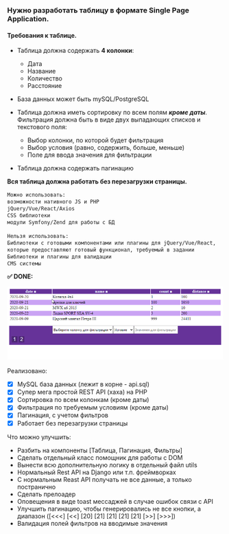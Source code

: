 ### Нужно разработать таблицу в формате Single Page Application.

#### **Требования к таблице.**


* Таблица должна содержать **4 колонки**: 
  - Дата
  - Название
  - Количество
  - Расстояние


* База данных может быть mySQL/PostgreSQL
* Таблица должна иметь сортировку по всем полям _**кроме даты**_. 
Фильтрация должна быть в виде двух выпадающих списков и текстового поля:
    - Выбор колонки, по которой будет фильтрация
    - Выбор условия (равно, содержить, больше, меньше)
    - Поле для ввода значения для фильтрации
* Таблица должна содержать пагинацию


**Вся таблица должна работать без перезагрузки страницы.**

    Можно использовать:
    возможности нативного JS и PHP
    jQuery/Vue/React/Axios
    CSS библиотеки
    модули Symfony/Zend для работы с БД
    
    Нельзя использовать:
    Библиотеки с готовыми компонентами или плагины для jQuery/Vue/React, 
    которые предоставляют готовый функционал, требуемый в задании
    Библиотеки и плагины для валидации
    CMS системы



**✅ DONE:** 

![table](./img/table.gif)

Реализовано:

 - [x] MySQL база данных (лежит в корне - api.sql)
 - [x] Супер мега простой REST API (хаха) на PHP
 - [x] Сортировка по всем колонкам (кроме даты)
 - [x] Фильтрация по требуемым условиям (кроме даты)
 - [x] Пагинация, с учетом фильтров
 - [x] Работает без перезагрузки страницы

Что можно улучшить:

- Разбить на компоненты [Таблица, Пагинация, Фильтры]
- Сделать отдельный класс помощник для работы с DOM
- Вынести всю дополнительную логику в отдельный файл utils
- Нормальный Rest API на Django или т.п. фреймворках
- С нормальным Reast API получать не все данные, а только постранично
- Сделать прелоадер
- Оповещения в виде toast мессаджей в случае ошибок связи с API
- Улучшить пагинацию, чтобы генерировались не все кнопки, а диапазон ([<<<] [<<] [20] [21] [21] [21] [21] [>>] [>>>])
- Валидация полей фильтров на вводимые значения